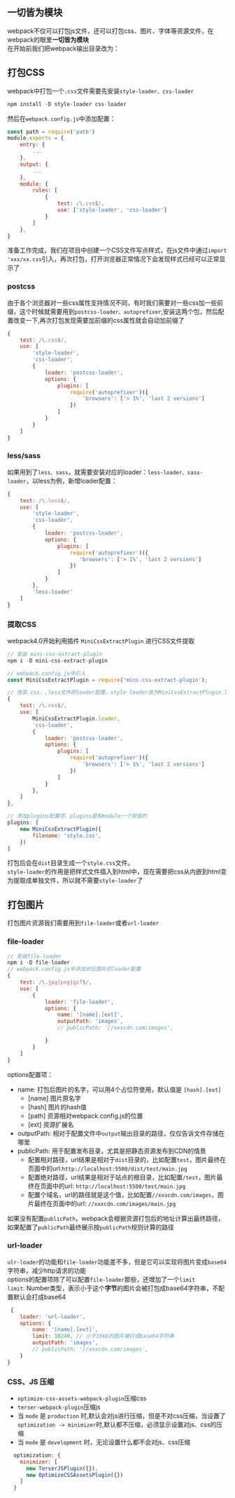 ## 一切皆为模块
webpack不仅可以打包js文件，还可以打包css、图片、字体等资源文件，在webpack的眼里**一切皆为模块**  
在开始前我们把webpack输出目录改为：

## 打包CSS
webpack中打包一个`.css`文件需要先安装`style-loader、css-loader`
```js
npm install -D style-loader css-loader
```
然后在`webpack.config.js`中添加配置：
```js
const path = require('path')
module.exports = {
    entry: {
        ...
    },
    output: {
        ...
    },
    module: {
        rules: [
            {
                test: /\.css$/,
                use: ['style-loader', 'css-loader']
            }
        ]
    },
}
```
准备工作完成，我们在项目中创建一个CSS文件写点样式，在js文件中通过`import 'xxx/xx.css`引入，再次打包，打开浏览器正常情况下会发现样式已经可以正常显示了
### postcss
由于各个浏览器对一些css属性支持情况不同，有时我们需要对一些css加一些前缀，这个时候就需要用到`postcss-loader、autoprefixer`,安装这两个包，然后配置改变一下,再次打包发现需要加前缀的css属性就会自动加前缀了
```js
{
    test: /\.css$/,
    use: [
        'style-loader',
        'css-loader',
        {
            loader: 'postcss-loader',
            options: {
                plugins: [
                    require('autoprefixer')({
                        'browsers': ['> 1%', 'last 2 versions']
                    })
                ]
            }
        }
    ]
}
```
### less/sass
如果用到了`less、sass`，就需要安装对应的loader：`less-loader、sass-loader`，以less为例，新增loader配置：  
```js
{
    test: /\.less$/,
    use: [
        'style-loader',
        'css-loader',
        {
            loader: 'postcss-loader',
            options: {
                plugins: [
                    require('autoprefixer')({
                       'browsers': ['> 1%', 'last 2 versions']
                    })
                ]
            }
        },
        'less-loader'
    ]
}
```
### 提取CSS
webpack4.0开始利用插件 `MiniCssExtractPlugin` 进行CSS文件提取
```js
// 安装 mini-css-extract-plugin
npm i -D mini-css-extract-plugin

// webpack.config.js中引入
const MiniCssExtractPlugin = require('mini-css-extract-plugin');

// 改变.css、.less文件的loader配置，style-loader改为MiniCssExtractPlugin.loader
{
    test: /\.css$/,
    use: [
        MiniCssExtractPlugin.loader,
        'css-loader',
        {
            loader: 'postcss-loader',
            options: {
                plugins: [
                    require('autoprefixer')({
                        'browsers': ['> 1%', 'last 2 versions']
                    })
                ]
            }
        },
    ]
},

// 添加plugins配置项，plugins是和module一个层级的
plugins: [
    new MiniCssExtractPlugin({
        filename: 'style.css',
    })
]
```
打包后会在`dist`目录生成一个`style.css`文件。  
`style-loader`的作用是把样式文件插入到html中，现在需要把css从内嵌到html变为提取成单独文件，所以就不需要`style-loader`了

## 打包图片
打包图片资源我们需要用到`file-loader`或者`url-loader`
### file-loader
```js
// 安装file-loader
npm i -D file-loader
// webpack.config.js中添加对应图片的loader配置
{
    test: /\.jpg|png|gif$/,
    use: [
        {
            loader: 'file-loader',
            options: {
                name: '[name].[ext]',
                outputPath: 'images',
                // publicPath: '//xxxcdn.com/images',

            }
        }
    ]
}
```
options配置项：
- name: 打包后图片的名字，可以用4个占位符使用，默认值是 `[hash].[ext]`
  - [name] 图片原名字
  - [hash] 图片的hash值
  - [path] 资源相对webpack.config.js的位置
  - [ext] 资源扩展名
- outputPath: 相对于配置文件中`output`输出目录的路径，仅仅告诉文件存储在哪里
- publicPath: 用于配置发布目录，尤其是把静态资源发布到CDN的情景
  - 配置相对路径，url结果是相对于`dist`目录的，比如配置`test`，图片最终在页面中的url:`http://localhost:5500/dist/test/main.jpg`
  - 配置绝对路径，url结果是相对于站点的根目录，比如配置`/test`，图片最终在页面中的url: `http://localhost:5500/test/main.jpg`
  - 配置个域名，url的路径就是这个值，比如配置`//xxxcdn.com/images`，图片最终在页面中的url: `//xxxcdn.com/images/main.jpg`

如果没有配置`publicPath`，webpack会根据资源打包后的地址计算出最终路径，如果配置了`publicPath`最终展示按`publicPath`规则计算的路径

### url-loader
`ulr-loader`的功能和`file-loader`功能差不多，但是它可以实现将图片变成`base64`字符串，减少http请求的功能  
options的配置项除了可以配置`file-loader`那些，还增加了一个`limit`  
`limit`: Number类型，表示小于这个**字节**的图片会被打包成base64字符串，不配置默认会打成base64
```js
 {
    loader: 'url-loader',
    options: {
        name: '[name].[ext]',
        limit: 10240, // 小于10kb的图片被打成base64字符串
        outputPath: 'images',
        // publicPath: '//xxxcdn.com/images',
    }
}
```
### CSS、JS 压缩
- `optimize-css-assets-webpack-plugin`压缩css
- `terser-webpack-plugin`压缩js
- 当 `mode` 是 `production` 时,默认会对js进行压缩，但是不对css压缩，当设置了`optimization -> minimizer`时,默认都不压缩，必须显示设置对js、css的压缩
- 当 `mode` 是 `development` 时，无论设置什么都不会对js、css压缩
```js
  optimization: {
    minimizer: [
      new TerserJSPlugin({}),
      new OptimizeCSSAssetsPlugin({})
    ]
  }
```

